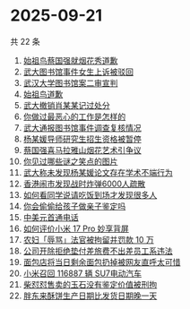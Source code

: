 # 2025-09-21

共 22 条

<!-- BEGIN ZHIHUSEARCH -->
<!-- 最后更新时间 Sun Sep 21 2025 12:19:47 GMT+0800 (China Standard Time) -->

1. [始祖鸟蔡国强就烟花秀道歉](https://www.zhihu.com/search?q=%E5%A7%8B%E7%A5%96%E9%B8%9F%E8%94%A1%E5%9B%BD%E5%BC%BA%E5%B0%B1%E7%83%9F%E8%8A%B1%E7%A7%80%E9%81%93%E6%AD%89)
1. [武大图书馆事件女生上诉被驳回](https://www.zhihu.com/search?q=%E6%AD%A6%E5%A4%A7%E5%9B%BE%E4%B9%A6%E9%A6%86%E4%BA%8B%E4%BB%B6%E5%A5%B3%E7%94%9F%E4%B8%8A%E8%AF%89%E8%A2%AB%E9%A9%B3%E5%9B%9E)
1. [武汉大学图书馆案二审宣判](https://www.zhihu.com/search?q=%E6%AD%A6%E6%B1%89%E5%A4%A7%E5%AD%A6%E5%9B%BE%E4%B9%A6%E9%A6%86%E6%A1%88%E4%BA%8C%E5%AE%A1%E5%AE%A3%E5%88%A4)
1. [始祖鸟道歉](https://www.zhihu.com/search?q=%E5%A7%8B%E7%A5%96%E9%B8%9F%E9%81%93%E6%AD%89)
1. [武大撤销肖某某记过处分](https://www.zhihu.com/search?q=%E6%AD%A6%E5%A4%A7%E6%92%A4%E9%94%80%E8%82%96%E6%9F%90%E6%9F%90%E8%AE%B0%E8%BF%87%E5%A4%84%E5%88%86)
1. [你做过最恶心的工作是怎样的](https://www.zhihu.com/search?q=%E4%BD%A0%E5%81%9A%E8%BF%87%E6%9C%80%E6%81%B6%E5%BF%83%E7%9A%84%E5%B7%A5%E4%BD%9C%E6%98%AF%E6%80%8E%E6%A0%B7%E7%9A%84)
1. [武大通报图书馆事件调查复核情况](https://www.zhihu.com/search?q=%E6%AD%A6%E5%A4%A7%E9%80%9A%E6%8A%A5%E5%9B%BE%E4%B9%A6%E9%A6%86%E4%BA%8B%E4%BB%B6%E8%B0%83%E6%9F%A5%E5%A4%8D%E6%A0%B8%E6%83%85%E5%86%B5)
1. [杨某媛导师研究生招生资格被暂停](https://www.zhihu.com/search?q=%E6%9D%A8%E6%9F%90%E5%AA%9B%E5%AF%BC%E5%B8%88%E7%A0%94%E7%A9%B6%E7%94%9F%E6%8B%9B%E7%94%9F%E8%B5%84%E6%A0%BC%E8%A2%AB%E6%9A%82%E5%81%9C)
1. [蔡国强喜马拉雅山烟花艺术引争议](https://www.zhihu.com/search?q=%E8%94%A1%E5%9B%BD%E5%BC%BA%E5%96%9C%E9%A9%AC%E6%8B%89%E9%9B%85%E5%B1%B1%E7%83%9F%E8%8A%B1%E8%89%BA%E6%9C%AF%E5%BC%95%E4%BA%89%E8%AE%AE)
1. [你见过哪些谜之笑点的图片](https://www.zhihu.com/search?q=%E4%BD%A0%E8%A7%81%E8%BF%87%E5%93%AA%E4%BA%9B%E8%B0%9C%E4%B9%8B%E7%AC%91%E7%82%B9%E7%9A%84%E5%9B%BE%E7%89%87)
1. [武大称未发现杨某媛论文存在学术不端行为](https://www.zhihu.com/search?q=%E6%AD%A6%E5%A4%A7%E7%A7%B0%E6%9C%AA%E5%8F%91%E7%8E%B0%E6%9D%A8%E6%9F%90%E5%AA%9B%E8%AE%BA%E6%96%87%E5%AD%98%E5%9C%A8%E5%AD%A6%E6%9C%AF%E4%B8%8D%E7%AB%AF%E8%A1%8C%E4%B8%BA)
1. [香港闹市发现战时炸弹6000人疏散](https://www.zhihu.com/search?q=%E9%A6%99%E6%B8%AF%E9%97%B9%E5%B8%82%E5%8F%91%E7%8E%B0%E6%88%98%E6%97%B6%E7%82%B8%E5%BC%B96000%E4%BA%BA%E7%96%8F%E6%95%A3)
1. [如何看同学说请吃饭到场才发现很多人](https://www.zhihu.com/search?q=%E5%A6%82%E4%BD%95%E7%9C%8B%E5%90%8C%E5%AD%A6%E8%AF%B4%E8%AF%B7%E5%90%83%E9%A5%AD%E5%88%B0%E5%9C%BA%E6%89%8D%E5%8F%91%E7%8E%B0%E5%BE%88%E5%A4%9A%E4%BA%BA)
1. [你会偷偷给孩子做亲子鉴定吗](https://www.zhihu.com/search?q=%E4%BD%A0%E4%BC%9A%E5%81%B7%E5%81%B7%E7%BB%99%E5%AD%A9%E5%AD%90%E5%81%9A%E4%BA%B2%E5%AD%90%E9%89%B4%E5%AE%9A%E5%90%97)
1. [中美元首通电话](https://www.zhihu.com/search?q=%E4%B8%AD%E7%BE%8E%E5%85%83%E9%A6%96%E9%80%9A%E7%94%B5%E8%AF%9D)
1. [如何评价小米 17 Pro 妙享背屏](https://www.zhihu.com/search?q=%E5%A6%82%E4%BD%95%E8%AF%84%E4%BB%B7%E5%B0%8F%E7%B1%B3%2017%20Pro%20%E5%A6%99%E4%BA%AB%E8%83%8C%E5%B1%8F)
1. [农妇「辱骂」法官被拘留并罚款 10 万](https://www.zhihu.com/search?q=%E5%86%9C%E5%A6%87%E3%80%8C%E8%BE%B1%E9%AA%82%E3%80%8D%E6%B3%95%E5%AE%98%E8%A2%AB%E6%8B%98%E7%95%99%E5%B9%B6%E7%BD%9A%E6%AC%BE%2010%20%E4%B8%87)
1. [公司开除拒绝垫付差旅费不出差员工系违法](https://www.zhihu.com/search?q=%E5%85%AC%E5%8F%B8%E5%BC%80%E9%99%A4%E6%8B%92%E7%BB%9D%E5%9E%AB%E4%BB%98%E5%B7%AE%E6%97%85%E8%B4%B9%E4%B8%8D%E5%87%BA%E5%B7%AE%E5%91%98%E5%B7%A5%E7%B3%BB%E8%BF%9D%E6%B3%95)
1. [面包店将当日剩余面包扔掉被网友直呼太可惜](https://www.zhihu.com/search?q=%E9%9D%A2%E5%8C%85%E5%BA%97%E5%B0%86%E5%BD%93%E6%97%A5%E5%89%A9%E4%BD%99%E9%9D%A2%E5%8C%85%E6%89%94%E6%8E%89%E8%A2%AB%E7%BD%91%E5%8F%8B%E7%9B%B4%E5%91%BC%E5%A4%AA%E5%8F%AF%E6%83%9C)
1. [小米召回 116887 辆 SU7电动汽车](https://www.zhihu.com/search?q=%E5%B0%8F%E7%B1%B3%E5%8F%AC%E5%9B%9E%20116887%20%E8%BE%86%20SU7%E7%94%B5%E5%8A%A8%E6%B1%BD%E8%BD%A6)
1. [柴怼怼售卖的玉石没有鉴定价值被刑拘](https://www.zhihu.com/search?q=%E6%9F%B4%E6%80%BC%E6%80%BC%E5%94%AE%E5%8D%96%E7%9A%84%E7%8E%89%E7%9F%B3%E6%B2%A1%E6%9C%89%E9%89%B4%E5%AE%9A%E4%BB%B7%E5%80%BC%E8%A2%AB%E5%88%91%E6%8B%98)
1. [胖东来酥饼生产日期比发货日期晚一天](https://www.zhihu.com/search?q=%E8%83%96%E4%B8%9C%E6%9D%A5%E9%85%A5%E9%A5%BC%E7%94%9F%E4%BA%A7%E6%97%A5%E6%9C%9F%E6%AF%94%E5%8F%91%E8%B4%A7%E6%97%A5%E6%9C%9F%E6%99%9A%E4%B8%80%E5%A4%A9)

<!-- END ZHIHUSEARCH -->
